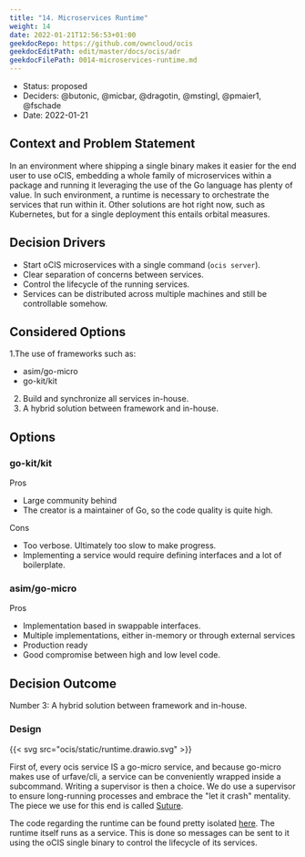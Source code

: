 ```yaml
---
title: "14. Microservices Runtime"
weight: 14
date: 2022-01-21T12:56:53+01:00
geekdocRepo: https://github.com/owncloud/ocis
geekdocEditPath: edit/master/docs/ocis/adr
geekdocFilePath: 0014-microservices-runtime.md
---
```


* Status: proposed
* Deciders: @butonic, @micbar, @dragotin, @mstingl, @pmaier1, @fschade
* Date: 2022-01-21

## Context and Problem Statement

In an environment where shipping a single binary makes it easier for the end user to use oCIS, embedding a whole family of microservices within a package and running it leveraging the use of the Go language has plenty of value. In such environment, a runtime is necessary to orchestrate the services that run within it. Other solutions are hot right now, such as Kubernetes, but for a single deployment this entails orbital measures.

## Decision Drivers

- Start oCIS microservices with a single command (`ocis server`).
- Clear separation of concerns between services.
- Control the lifecycle of the running services.
- Services can be distributed across multiple machines and still be controllable somehow.

## Considered Options

1.The use of frameworks such as:
  - asim/go-micro
  - go-kit/kit
2. Build and synchronize all services in-house.
3. A hybrid solution between framework and in-house.

## Options

### go-kit/kit

Pros
- Large community behind
- The creator is a maintainer of Go, so the code quality is quite high.

Cons
- Too verbose. Ultimately too slow to make progress.
- Implementing a service would require defining interfaces and a lot of boilerplate.

### asim/go-micro

Pros
- Implementation based in swappable interfaces.
- Multiple implementations, either in-memory or through external services
- Production ready
- Good compromise between high and low level code.

## Decision Outcome

Number 3: A hybrid solution between framework and in-house.

### Design

{{< svg src="ocis/static/runtime.drawio.svg" >}}

First of, every ocis service IS a go-micro service, and because go-micro makes use of urfave/cli, a service can be conveniently wrapped inside a subcommand. Writing a supervisor is then a choice. We do use a supervisor to ensure long-running processes and embrace the "let it crash" mentality. The piece we use for this end is called [Suture](https://github.com/thejerf/suture).

The code regarding the runtime can be found pretty isolated [here](https://github.com/owncloud/ocis/blob/d6adb7bee83b58aa3524951ed55872a5f3105568/ocis/pkg/runtime/service/service.go). The runtime itself runs as a service. This is done so messages can be sent to it using the oCIS single binary to control the lifecycle of its services.
